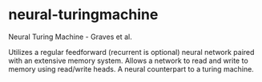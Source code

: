 # neural-turingmachine
Neural Turing Machine - Graves et al.

Utilizes a regular feedforward (recurrent is optional) neural network paired with an extensive memory system. Allows a network to read and write to memory using read/write heads. A neural counterpart to a turing machine.
